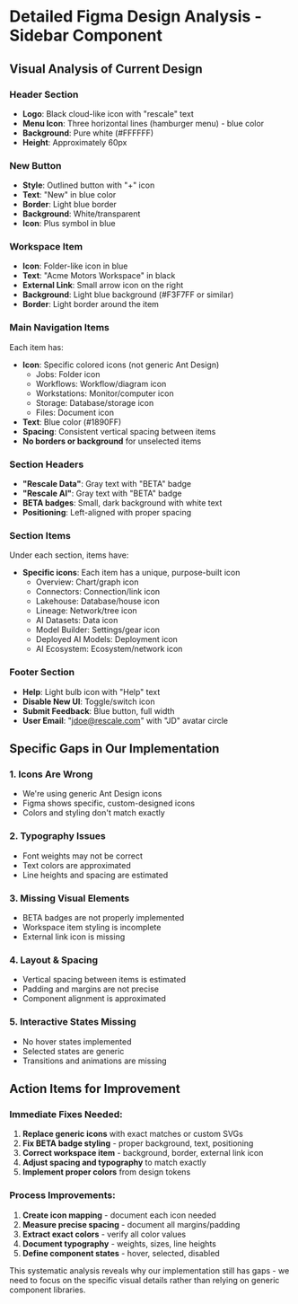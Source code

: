 # Detailed Figma Design Analysis - Sidebar Component

## Visual Analysis of Current Design

### Header Section
- **Logo**: Black cloud-like icon with "rescale" text
- **Menu Icon**: Three horizontal lines (hamburger menu) - blue color
- **Background**: Pure white (#FFFFFF)
- **Height**: Approximately 60px

### New Button
- **Style**: Outlined button with "+" icon
- **Text**: "New" in blue color
- **Border**: Light blue border
- **Background**: White/transparent
- **Icon**: Plus symbol in blue

### Workspace Item
- **Icon**: Folder-like icon in blue
- **Text**: "Acme Motors Workspace" in black
- **External Link**: Small arrow icon on the right
- **Background**: Light blue background (#F3F7FF or similar)
- **Border**: Light border around the item

### Main Navigation Items
Each item has:
- **Icon**: Specific colored icons (not generic Ant Design)
  - Jobs: Folder icon
  - Workflows: Workflow/diagram icon
  - Workstations: Monitor/computer icon
  - Storage: Database/storage icon
  - Files: Document icon
- **Text**: Blue color (#1890FF)
- **Spacing**: Consistent vertical spacing between items
- **No borders or background** for unselected items

### Section Headers
- **"Rescale Data"**: Gray text with "BETA" badge
- **"Rescale AI"**: Gray text with "BETA" badge
- **BETA badges**: Small, dark background with white text
- **Positioning**: Left-aligned with proper spacing

### Section Items
Under each section, items have:
- **Specific icons**: Each item has a unique, purpose-built icon
  - Overview: Chart/graph icon
  - Connectors: Connection/link icon
  - Lakehouse: Database/house icon
  - Lineage: Network/tree icon
  - AI Datasets: Data icon
  - Model Builder: Settings/gear icon
  - Deployed AI Models: Deployment icon
  - AI Ecosystem: Ecosystem/network icon

### Footer Section
- **Help**: Light bulb icon with "Help" text
- **Disable New UI**: Toggle/switch icon
- **Submit Feedback**: Blue button, full width
- **User Email**: "jdoe@rescale.com" with "JD" avatar circle

## Specific Gaps in Our Implementation

### 1. Icons Are Wrong
- We're using generic Ant Design icons
- Figma shows specific, custom-designed icons
- Colors and styling don't match exactly

### 2. Typography Issues
- Font weights may not be correct
- Text colors are approximated
- Line heights and spacing are estimated

### 3. Missing Visual Elements
- BETA badges are not properly implemented
- Workspace item styling is incomplete
- External link icon is missing

### 4. Layout & Spacing
- Vertical spacing between items is estimated
- Padding and margins are not precise
- Component alignment is approximated

### 5. Interactive States Missing
- No hover states implemented
- Selected states are generic
- Transitions and animations are missing

## Action Items for Improvement

### Immediate Fixes Needed:
1. **Replace generic icons** with exact matches or custom SVGs
2. **Fix BETA badge styling** - proper background, text, positioning
3. **Correct workspace item** - background, border, external link icon
4. **Adjust spacing and typography** to match exactly
5. **Implement proper colors** from design tokens

### Process Improvements:
1. **Create icon mapping** - document each icon needed
2. **Measure precise spacing** - document all margins/padding
3. **Extract exact colors** - verify all color values
4. **Document typography** - weights, sizes, line heights
5. **Define component states** - hover, selected, disabled

This systematic analysis reveals why our implementation still has gaps - we need to focus on the specific visual details rather than relying on generic component libraries.